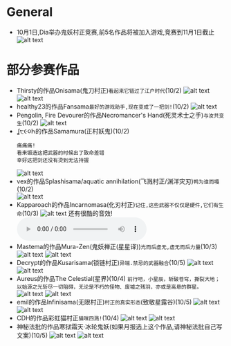 # General
- 10月1日,Dia举办鬼妖村正竞赛,前5名作品将被加入游戏,竞赛到11月1日截止
  ![alt text](image_contestPost.png)

# 部分参赛作品
- Thirsty的作品Onisama(鬼刀村正)`看起来它错过了江户时代`(10/2)
  ![alt text](OnisamaPreview.gif)
  ![alt text](image_onisama.png)
- healthy23的作品Fansama`最好的游戏助手,现在变成了一把剑!`(10/2)
  ![alt text](image_fansama.png)
- Pengolin, Fire Devourer的作品Necromancer's Hand(死灵术士之手)`与汝共变生`(10/2)
  ![alt text](Murasama_Contest_Pengolin_showcase.gif)
- ʆ੮૯૦Һ的作品Samamura(正村妖鬼)(10/2)
  ```
  痛痛痛!
  看来锻造这把武器的时候出了致命差错
  幸好这把剑还没有烫到无法持握
  ```
  ![alt text](Samamura.gif)
- vex的作品Splashisama/aquatic annihilation(飞溅村正/渊洋灾刃)`鸭为谁而嘎`(10/2)  
  ![alt text](oceanic_annihilation.gif)
- Kapparoach的作品Incarnomasa(化刃村正)`记住,这些武器不仅仅是硬件,它们有生命`(10/3)
  ![alt text](image_incarnomasa.png)
  还有很酷的音效!<audio controls src="IncarnomasaSounds.wav"></audio>
- Mastema的作品Mura-Zen(鬼妖禅正(星星译))`光而后虚无,虚无而后力量`(10/3)
  ![alt text](Mastema-showcase-export.webp)
  ![alt text](Mastema-Murasama_Contestea.gif)
- Decrypt的作品Kusarisama(锁链村正)`异端.禁忌的武器融合`(10/5)
  ![alt text](Decrypt-Murasama_Contest_previw.gif)
  ![alt text](Decrypt-Murasama_swcs.gif)
- Aureus的作品The Celestial(星界)(10/4)
  `前行吧，小星辰，斩破苍穹，撕裂大地；以始源之光斩尽一切阻碍，无论是不朽的怪物、废墟之残羽，亦或是高悬的群星。`
  ![alt text](Aureus-Untitled8_20241004010456.webp)
  ![alt text](Aureus-ContestSword.gif)
- emil的作品Infinisama(无限村正)`村正的真实形态`(致敬星露谷)(10/5)
  ![alt text](emil-infinisama.webp)
  ![alt text](emil-infinisama.gif)
- CDH的作品彩虹猫村正`猫咪四溅!`(10/4)
  ![alt text](CDH-Rainbow_Cat_Murasama.gif)
  ![alt text](CDH-Rainbow_Cat_Murasama.webp)
- 神秘法批的作品寒狱霜天·冰轮鬼妖(如果月报选上这个作品,请神秘法批自己写文案)(10/5)
  ![alt text](Frozen_Naraka_HyourinSama_show_1.webp)
  ![alt text](Frozen_Naraka_HyourinSama2.gif)